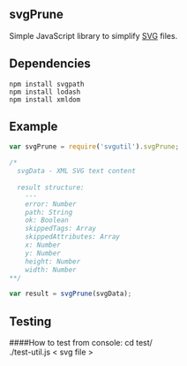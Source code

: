 svgPrune
--
Simple JavaScript library to simplify [SVG](http://en.wikipedia.org/wiki/SVG) files.

Dependencies
---
```
npm install svgpath
npm install lodash
npm install xmldom
```
Example
---
```javascript
var svgPrune = require('svgutil').svgPrune;

/*
  svgData - XML SVG text content
  
  result structure:
    ---
    error: Number
    path: String
    ok: Boolean
    skippedTags: Array
    skippedAttributes: Array
    x: Number
    y: Number
    height: Number
    width: Number
**/

var result = svgPrune(svgData);
```
Testing
---

####How to test from console:
  cd test/<br/>
  ./test-util.js < svg file >

